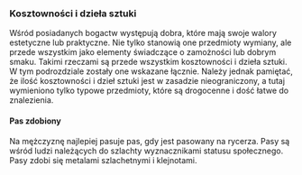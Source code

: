 ### Kosztowności i dzieła sztuki

Wśród posiadanych bogactw występują dobra, które mają swoje walory estetyczne lub praktyczne. Nie tylko stanowią one przedmioty wymiany, ale przede wszystkim jako elementy świadczące o zamożności lub dobrym smaku. Takimi rzeczami są przede wszystkim kosztowności i dzieła sztuki. W tym podrozdziale zostały one wskazane łącznie. Należy jednak pamiętać, że ilość kosztowności i dzieł sztuki jest w zasadzie nieograniczony, a tutaj wymieniono tylko typowe przedmioty, które są drogocenne i dość łatwe do znalezienia.

#### Pas zdobiony

Na mężczyznę najlepiej pasuje pas, gdy jest pasowany na rycerza. Pasy są wśród ludzi należących do szlachty wyznacznikami statusu społecznego. Pasy zdobi się metalami szlachetnymi i klejnotami. 